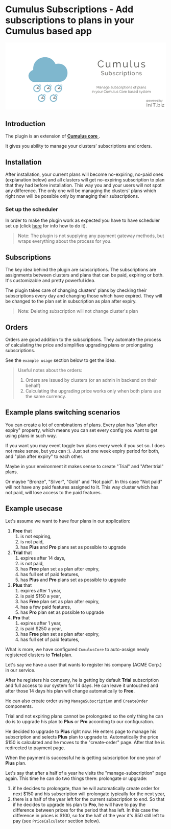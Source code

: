 # Cumulus Subscriptions - Add subscriptions to plans in your Cumulus based app
![Cumulus Subscriptions banner](https://raw.githubusercontent.com/initbiz/initbiz.github.io/master/cumulussubscriptions/assets/images/cumulus-subscriptions-banner.png)

## Introduction

The plugin is an extension of [**Cumulus core** ](https://octobercms.com/plugin/initbiz-cumuluscore).

It gives you ability to manage your clusters' subscriptions and orders.

[//]: # (Documentation)

## Installation
After installation, your current plans will become no-expiring, no-paid ones (explanation below) and all clusters will get no-expiring subscription to plan that they had before installation. This way you and your users will not spot any difference. The only one will be managing the clusters' plans which right now will be possible only by managing their subscriptions.

### Set up the scheduler
In order to make the plugin work as expected you have to have scheduler set up (click [here](https://octobercms.com/docs/setup/installation#crontab-setup) for info how to do it).

> Note: The plugin is not supplying any payment gateway methods, but wraps everything about the process for you.

## Subscriptions
The key idea behind the plugin are subscriptions. The subscriptions are assignments between clusters and plans that can be paid, expiring or both. It's customizable and pretty powerful idea.

The plugin takes care of changing clusters' plans by checking their subscriptions every day and changing those which have expired. They will be changed to the plan set in subscription as plan after expiry.

> Note: Deleting subscription will not change cluster's plan

## Orders

Orders are good addition to the subscriptions. They automate the process of calculating the price and simplifies upgrading plans or prolongating subscriptions.

See the `example usage` section below to get the idea.

> Useful notes about the orders:
> 1. Orders are issued by clusters (or an admin in backend on their behalf)
> 1. Calculating the upgrading price works only when both plans use the same currency.

## Example plans switching scenarios
You can create a lot of combinations of plans. Every plan has "plan after expiry" property, which means you can set every config you want to get using plans in such way.

If you want you may event toggle two plans every week if you set so. I does not make sense, but you can :). Just set one week expiry period for both, and "plan after expiry" to each other.

Maybe in your environment it makes sense to create "Trial" and "After trial" plans.

Or maybe "Bronze", "Silver", "Gold" and "Not paid". In this case "Not paid" will not have any paid features assigned to it. This way cluster which has not paid, will lose access to the paid features.

## Example usecase
Let's assume we want to have four plans in our application:

1. **Free** that
   1. is not expiring,
   1. is not paid,
   1. has **Plus** and **Pro** plans set as possible to upgrade
1. **Trial** that
   1. expires after 14 days,
   1. is not paid,
   1. has **Free** plan set as plan after expiry,
   1. has full set of paid features,
   1. has **Plus** and **Pro** plans set as possible to upgrade
1. **Plus** that
   1. expires after 1 year,
   1. is paid $150 a year,
   1. has **Free** plan set as plan after expiry,
   1. has a few paid features,
   1. has **Pro** plan set as possible to upgrade
1. **Pro** that
   1. expires after 1 year,
   1. is paid $250 a year,
   1. has **Free** plan set as plan after expiry,
   1. has full set of paid features,

What is more, we have configured `CumulusCore` to auto-assign newly registered clusters to **Trial** plan.

Let's say we have a user that wants to register his company (ACME Corp.) in our service.

After he registers his company, he is getting by default **Trial** subscription and full access to our system for 14 days. He can leave it untouched and after those 14 days his plan will change automatically to **Free**.

He can also create order using `ManageSubscription` and `CreateOrder` components.

Trial and not expiring plans cannot be prolongated so the only thing he can do is to upgrade his plan to **Plus** or **Pro** according to our configuration.

He decided to upgrade to **Plus** right now. He enters page to manage his subscription and selects **Plus** plan to upgrade to. Automatically the price $150 is calculated and he moves to the "create-order" page. After that he is redirected to payment page.

When the payment is successful he is getting subscription for one year of **Plus** plan.

Let's say that after a half of a year he visits the "manage-subscription" page again. This time he can do two things there: prolongate or upgrade:

1. if he decides to prolongate, than he will automatically create order for next $150 and his subscription will prolongate typically for the next year,
1. there is a half of the year left for the current subscription to end. So that if he decides to upgrade his plan to **Pro**, he will have to pay the difference between prices for the period that has left. In this case the difference in prices is $100, so for the half of the year it's $50 still left to pay (see `PriceCalculator` section below).